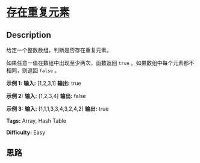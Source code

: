 # [存在重复元素][title]

## Description

给定一个整数数组，判断是否存在重复元素。

如果任意一值在数组中出现至少两次，函数返回 `true` 。如果数组中每个元素都不相同，则返回 `false` 。



**示例 1:**
            **输入:** [1,2,3,1]    **输出:** true

**示例 2:**
            **输入:** [1,2,3,4]    **输出:** false

**示例  3:**
            **输入:** [1,1,1,3,3,4,3,2,4,2]    **输出:** true


**Tags:** Array, Hash Table

**Difficulty:** Easy

## 思路

[title]: https://leetcode-cn.com/problems/contains-duplicate
